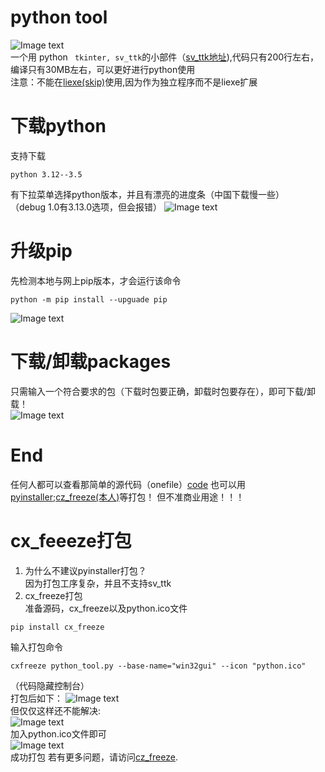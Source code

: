 # python tool
![Image text](https://github.com/githubtohaoyangli/python_tool/blob/main/image/wg.png?raw=true)  
一个用 python `` tkinter, sv_ttk``的小部件（[sv_ttk地址](https://github.com/rdbende/Sun-Valley-ttk-theme)),代码只有200行左右，编译只有30MB左右，可以更好进行python使用  
注意：不能在[liexe(skip)](https://github.com/githubtohaoyangli/liexe-skip-download)使用,因为作为独立程序而不是liexe扩展
# 下载python
支持下载  
```
python 3.12--3.5
```
有下拉菜单选择python版本，并且有漂亮的进度条（中国下载慢一些）  
（debug 1.0有3.13.0选项，但会报错）
![Image text](https://github.com/githubtohaoyangli/python_tool/blob/main/image/download.png?raw=true) 
# 升级pip
先检测本地与网上pip版本，才会运行该命令
```
python -m pip install --upguade pip
```
![Image text](https://github.com/githubtohaoyangli/python_tool/blob/main/image/pip.png?raw=true)  
# 下载/卸载packages
只需输入一个符合要求的包（下载时包要正确，卸载时包要存在），即可下载/卸载！  
![Image text](https://github.com/githubtohaoyangli/python_tool/blob/main/image/install.png?raw=true)  
# End
任何人都可以查看那简单的源代码（onefile）[code](https://github.com/githubtohaoyangli/python_tool)
也可以用[pyinstaller](https://github.com/pyinstaller/pyinstaller);[cz_freeze(本人)](https://github.com/marcelotduarte/cx_Freeze)等打包！
但不准商业用途！！！
# cx_feeeze打包
1. 为什么不建议pyinstaller打包？  
因为打包工序复杂，并且不支持sv_ttk
2. cx_freeze打包  
准备源码，cx_freeze以及python.ico文件
```commandline
pip install cx_freeze
```
输入打包命令  
````commandline
cxfreeze python_tool.py --base-name="win32gui" --icon "python.ico"
````
（代码隐藏控制台）  
打包后如下： 
![Image text](https://github.com/githubtohaoyangli/python_tool/blob/main/image/exe.png?raw=true)  
但仅仅这样还不能解决:  
![Image text](https://github.com/githubtohaoyangli/python_tool/blob/main/image/ERROR.png?raw=true)  
加入python.ico文件即可  
![Image text](https://github.com/githubtohaoyangli/python_tool/blob/main/image/right.png?raw=true)  
成功打包
若有更多问题，请访问[cz_freeze](https://github.com/marcelotduarte/cx_Freeze).

